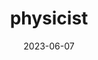 ---
title: "physicist"
cc-type: hashtag
date: 2023-06-07
hashtag: physicist
type-of:
  - scientist
tags:
  - physics
  - occupation
---